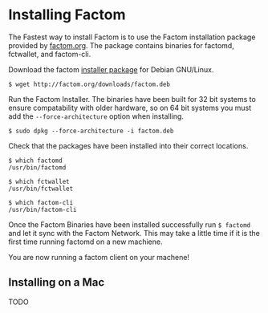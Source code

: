 Installing Factom
===
The Fastest way to install Factom is to use the Factom installation package provided by [factom.org](http://factom.org). The package contains binaries for factomd, fctwallet, and factom-cli.

Download the factom [installer package](http://factom.org/downloads/factom.deb) for Debian GNU/Linux.

	$ wget http://factom.org/downloads/factom.deb

Run the Factom Installer. The binaries have been built for 32 bit systems to ensure compatability with older hardware, so on 64 bit systems you must add the ``--force-architecture`` option when installing.

	$ sudo dpkg --force-architecture -i factom.deb

Check that the packages have been installed into their correct locations.

	$ which factomd
	/usr/bin/factomd
	
	$ which fctwallet
	/usr/bin/fctwallet
	
	$ which factom-cli
	/usr/bin/factom-cli

Once the Factom Binaries have been installed successfully run ``$ factomd`` and let it sync with the Factom Network. This may take a little time if it is the first time running factomd on a new machiene.

You are now running a factom client on your machene!

Installing on a Mac
---
TODO